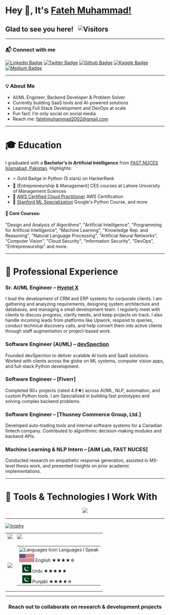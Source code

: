 # Hey 👋, It's [Fateh Muhammad!](https://github.com/FatehMuhammad/)

## Glad to see you here! &nbsp; ![Visitors](https://api.visitorbadge.io/api/visitors?path=FatehMuhammad&label=Visitors&labelColor=%23697689&countColor=%231ccce4)

---
 
### 📬 Connect with me

[![Linkedin Badge](https://img.shields.io/badge/-LinkedIn-important)](https://www.linkedin.com/in/fateh-muhammad/)
[![Twitter Badge](https://img.shields.io/badge/-Twitter-blue)](https://twitter.com/FM__Sani)
[![Github Badge](https://img.shields.io/badge/-Github-brightgreen)](https://github.com/FatehMuhammad/)
[![Kaggle Badge](https://img.shields.io/badge/-Kaggle-green)](https://www.kaggle.com/fatehmuhammad/)
[![Medium Badge](https://img.shields.io/badge/-Medium-informational)](https://fatehmuhammad.medium.com/)

---

### 💡 About Me

- AI/ML Engineer, Backend Developer & Problem Solver  
- Currently building SaaS tools and AI-powered solutions  
- Learning Full Stack Development and DevOps at scale   
- Fun fact: I’m only social on social media  
- Reach me: fatehmuhammad2002@gmail.com

---

# 🎓 **Education**

I graduated with a **Bachelor's in Artificial Intelligence** from [FAST NUCES Islamabad, Pakistan](https://www.nu.edu.pk/).
Highlights:
- ⭐ Gold Badge in Python (5 stars) on HackerRank
- 📜 [Entrepreneurship & Management] CES courses at Lahore University of Management Sciences
- 🧾 [AWS Certified Cloud Practitioner](https://www.credly.com/badges/83444650-ee44-4b6e-bc9c-e9cb098ac75d?source=linked_in_profile) AWS Certification
- 📜 [Stanford ML Specialization](https://www.coursera.org/account/accomplishments/specialization/certificate/YK4VGPX4CQ8G) Google's Python Course, and more

#### 📘 Core Courses:
"Design and Analysis of Algorithms", "Artificial Intelligence", "Programming for Artificial Intelligence", "Machine Learning", "Knowledge Rep. and Reasoning", "Natural Language Processing", "Artificial Neural Networks", "Computer Vision", "Cloud Security", "Information Security", "DevOps", "Entrepreneurship" and more.

---

# 💼 **Professional Experience**

### Sr. AI/ML Engineer – [Hyetel X](https://hyetelx.com)
I lead the development of CRM and ERP systems for corporate clients. I am gathering and analyzing requirements, designing system architecture and databases, and managing a small development team. I regularly meet with clients to discuss progress, clarify needs, and keep projects on track. I also handle incoming leads from platforms like Upwork, respond to queries, conduct technical discovery calls, and help convert them into active clients through staff augmentation or project-based work.

### Software Engineer (AI/ML) – [devSpection](https://www.devSpection.com)
Founded devSpection to deliver scalable AI tools and SaaS solutions. Worked with clients across the globe on ML systems, computer vision apps, and full-stack Python development.

### Software Engineer – [Fiverr]
Completed 80+ projects (rated 4.9★) across AI/ML, NLP, automation, and custom Python tools. I am Specialized in building fast prototypes and solving complex backend problems.

### Software Engineer – [Thusney Commerce Group, Ltd.]
Developed auto-trading tools and internal software systems for a Canadian fintech company. Contributed to algorithmic decision-making modules and backend APIs.

### Machine Learning & NLP Intern – [AIM Lab, FAST NUCES]
Conducted research on empathetic response generation, assisted in MS-level thesis work, and presented insights on prior academic implementations.

---

# 🧰 **Tools & Technologies I Work With**

<p align="center">
  <a href="https://skillicons.dev">
    <img src="https://skillicons.dev/icons?i=python,pytorch,tensorflow,opencv,sklearn,django,flask,fastapi,postgres,sqlite,mongodb,redis,bash,html,css,js,react,azure,linux,git,github,githubactions,kubernetes,docker,c,vscode,heroku,anaconda" />
  </a>
</p>

---

[![trophy](https://github-profile-trophy.vercel.app/?username=FatehMuhammad&theme=onedark)](https://github.com/ryo-ma/github-profile-trophy)

<!-- GitHub Stats & Activity -->

<table>
  <tr>
    <td>
      <img height="180em" src="https://github-readme-stats-sigma-five.vercel.app/api?username=FatehMuhammad&show_icons=true&hide_border=true&count_private=true&include_all_commits=true" />
    </td>
    <td>
      <img height="180em" src="https://github-readme-streak-stats.herokuapp.com/?user=FatehMuhammad&hide_border=true" />
    </td>
  </tr>
  <tr>
    <td>
      <img height="180em" src="https://github-readme-stats-sigma-five.vercel.app/api/top-langs/?username=FatehMuhammad&exclude_repo=KNN-Image-Classification&show_icons=true&hide_border=true&layout=compact&langs_count=8" />
    </td>
    <td>
      <table>
        <tr>
          <td>
            <img src="https://github.com/milaan9/milaan9/blob/main/3898082.svg" width="45" alt="Languages Icon">
            Languages I Speak
          </td>
        </tr>
        <tr>
          <td>
            <img src="https://github.com/FatehMuhammad/FatehMuhammad/blob/main/Flag_of_the_United_States.svg" height="25" alt="English flag">
            English ★★★★☆
          </td>
        </tr>
        <tr>
          <td>
            <img src="https://github.com/FatehMuhammad/FatehMuhammad/blob/main/Flag_of_Pakistan.svg.webp" height="25" alt="Urdu flag">
            Urdu ★★★★★
          </td>
        </tr>
        <tr>
          <td>
            <img src="https://github.com/FatehMuhammad/FatehMuhammad/blob/main/Flag_of_Pakistan.svg.webp" height="25" alt="Punjabi flag">
            Punjabi ★★★★☆
          </td>
        </tr>
      </table>
    </td>
  </tr>
</table>

---

<div align="center">

### Reach out to collaborate on research & development projects

</div>
